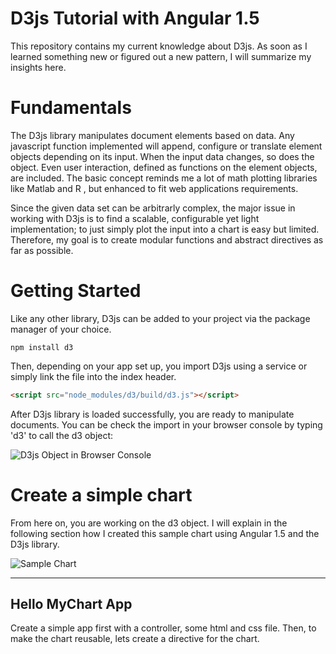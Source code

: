 # D3js Tutorial with Angular 1.5

This repository contains my current knowledge about D3js. As soon as I learned something new or figured out a new pattern, I will summarize my insights here. 


# Fundamentals
The D3js library manipulates document elements based on data. Any javascript function implemented will append, configure or translate element objects depending on its input. When the input data changes, so does the object. Even user interaction, defined as functions on the element objects, are included. The basic concept reminds me a lot of math plotting libraries like Matlab and R , but enhanced to fit web applications requirements.

Since the given data set can be arbitrarly complex, the major issue in working with D3js is to find a scalable, configurable yet light implementation; to just simply plot the input into a chart is easy but limited. Therefore, my goal is to create modular functions and abstract directives as far as possible.

# Getting Started
Like any other library, D3js can be added to your project via the package manager of your choice. 

```console
npm install d3
```

Then, depending on your app set up, you import D3js using a service or simply link the file into the index header. 

```html
<script src="node_modules/d3/build/d3.js"></script>
```
After D3js library is loaded successfully, you are ready to manipulate documents. You can be check the import in your browser console by typing 'd3' to call the d3 object:

![D3js Object in Browser Console](https://cloud.githubusercontent.com/assets/19322615/20215412/67714524-a814-11e6-87bb-43b35540695c.png)

# Create a simple chart

From  here on, you are working on the d3 object. I will explain in the following section how I created this sample chart using Angular 1.5 and the D3js library.

![Sample Chart](https://cloud.githubusercontent.com/assets/19322615/20216305/196c557a-a81a-11e6-9508-6ca620f89391.png)

-------------------
Hello MyChart App
--------------------------
Create a simple app first with a controller, some html and css file. Then, to make the chart reusable, lets create a directive for the chart.


